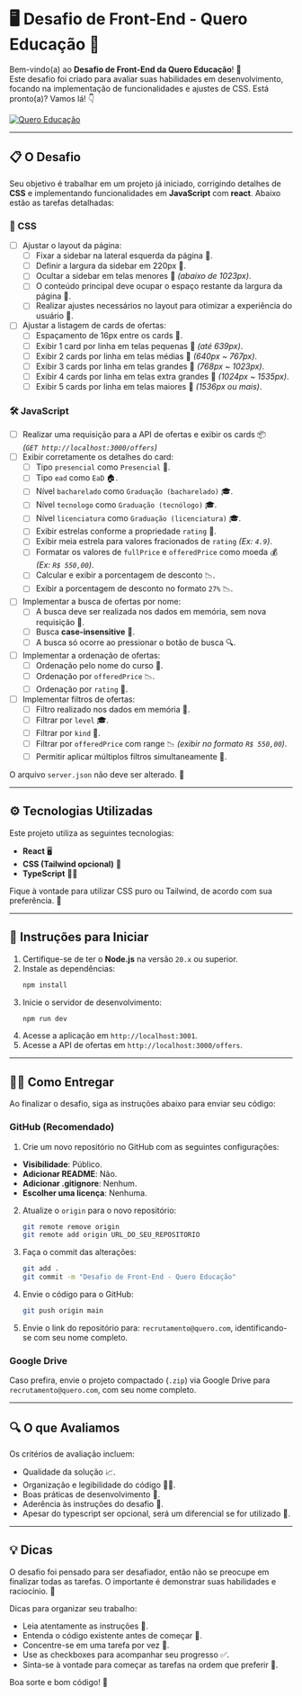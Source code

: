 # 🖥️ Desafio de Front-End - Quero Educação 🚀

Bem-vindo(a) ao **Desafio de Front-End da Quero Educação**! 🎉  
Este desafio foi criado para avaliar suas habilidades em desenvolvimento, focando na implementação de funcionalidades e
ajustes de CSS. Está pronto(a)? Vamos lá! 👇

[![Quero Educação](./preview.png)](https://www.figma.com/design/kA2SnkvLXXCx0FBaj5eTz9/Teste-Front-End?node-id=2001-6193&m=dev)

---

## 📋 O Desafio

Seu objetivo é trabalhar em um projeto já iniciado, corrigindo detalhes de **CSS** e implementando funcionalidades em 
**JavaScript** com **react**. Abaixo estão as tarefas detalhadas:

### 🎨 CSS

- [ ] Ajustar o layout da página:
    - [ ] Fixar a sidebar na lateral esquerda da página 📏.
    - [ ] Definir a largura da sidebar em 220px 📏.
    - [ ] Ocultar a sidebar em telas menores 📱 _(abaixo de 1023px)_.
    - [ ] O conteúdo principal deve ocupar o espaço restante da largura da página 📏.
    - [ ] Realizar ajustes necessários no layout para otimizar a experiência do usuário 🎨.
- [ ] Ajustar a listagem de cards de ofertas:
    - [ ] Espaçamento de 16px entre os cards 📏.
    - [ ] Exibir 1 card por linha em telas pequenas 📱 _(até 639px)_.
    - [ ] Exibir 2 cards por linha em telas médias 📱 _(640px ~ 767px)_.
    - [ ] Exibir 3 cards por linha em telas grandes 📱 _(768px ~ 1023px)_.
    - [ ] Exibir 4 cards por linha em telas extra grandes 📱 _(1024px ~ 1535px)_.
    - [ ] Exibir 5 cards por linha em telas maiores 📱 _(1536px ou mais)_.

### 🛠️ JavaScript

- [ ] Realizar uma requisição para a API de ofertas e exibir os cards 📦  
  _(`GET http://localhost:3000/offers`)_
- [ ] Exibir corretamente os detalhes do card:
    - [ ] Tipo `presencial` como `Presencial` 🏫.
    - [ ] Tipo `ead` como `EaD` 🏠.
    - [ ] Nível `bacharelado` como `Graduação (bacharelado)` 🎓.
    - [ ] Nível `tecnologo` como `Graduação (tecnólogo)` 🎓.
    - [ ] Nível `licenciatura` como `Graduação (licenciatura)` 🎓.
    - [ ] Exibir estrelas conforme a propriedade `rating` 🌟.
    - [ ] Exibir meia estrela para valores fracionados de `rating` _(Ex: `4.9`)_.
    - [ ] Formatar os valores de `fullPrice` e `offeredPrice` como moeda 💰 _(Ex: `R$ 550,00`)_.
    - [ ] Calcular e exibir a porcentagem de desconto 📉.
    - [ ] Exibir a porcentagem de desconto no formato `27%` 📉.
- [ ] Implementar a busca de ofertas por nome:
    - [ ] A busca deve ser realizada nos dados em memória, sem nova requisição 🔄.
    - [ ] Busca **case-insensitive** 🔄.
    - [ ] A busca só ocorre ao pressionar o botão de busca 🔍.
- [ ] Implementar a ordenação de ofertas:
    - [ ] Ordenação pelo nome do curso 📝.
    - [ ] Ordenação por `offeredPrice` 📉.
    - [ ] Ordenação por `rating` 🌟.
- [ ] Implementar filtros de ofertas:
    - [ ] Filtro realizado nos dados em memória 🔄.
    - [ ] Filtrar por `level` 🎓.
    - [ ] Filtrar por `kind` 🏫.
    - [ ] Filtrar por `offeredPrice` com range 📉 _(exibir no formato `R$ 550,00`)_.
    - [ ] Permitir aplicar múltiplos filtros simultaneamente 📌.

O arquivo `server.json` não deve ser alterado. 🚫

---

## ⚙️ Tecnologias Utilizadas

Este projeto utiliza as seguintes tecnologias:

- **React** 🖥️
- **CSS (Tailwind opcional)** 🎨
- **TypeScript** 🧑‍💻

Fique à vontade para utilizar CSS puro ou Tailwind, de acordo com sua preferência. 🚀

---

## 📝 Instruções para Iniciar

1. Certifique-se de ter o **Node.js** na versão `20.x` ou superior.
2. Instale as dependências:
   ```bash
   npm install
   ```
3. Inicie o servidor de desenvolvimento:
   ```bash
   npm run dev
   ```
4. Acesse a aplicação em `http://localhost:3001`.
5. Acesse a API de ofertas em `http://localhost:3000/offers`.

---

## 🧑‍💻 Como Entregar

Ao finalizar o desafio, siga as instruções abaixo para enviar seu código:

### GitHub (Recomendado)

1. Crie um novo repositório no GitHub com as seguintes configurações:

- **Visibilidade**: Público.
- **Adicionar README**: Não.
- **Adicionar .gitignore**: Nenhum.
- **Escolher uma licença**: Nenhuma.

2. Atualize o `origin` para o novo repositório:
   ```bash
   git remote remove origin
   git remote add origin URL_DO_SEU_REPOSITORIO
   ```

3. Faça o commit das alterações:
   ```bash
   git add .
   git commit -m "Desafio de Front-End - Quero Educação"
   ```

4. Envie o código para o GitHub:
   ```bash
   git push origin main
   ```

5. Envie o link do repositório para: `recrutamento@quero.com`, identificando-se com seu nome completo.

### Google Drive

Caso prefira, envie o projeto compactado (`.zip`) via Google Drive para `recrutamento@quero.com`, com seu nome completo.

---

## 🔍 O que Avaliamos

Os critérios de avaliação incluem:

- Qualidade da solução 📈.
- Organização e legibilidade do código 🧑‍💻.
- Boas práticas de desenvolvimento 🚀.
- Aderência às instruções do desafio 📝.
- Apesar do typescript ser opcional, será um diferencial se for utilizado 📃.

---

## 💡 Dicas

O desafio foi pensado para ser desafiador, então não se preocupe em finalizar todas as tarefas. O importante é
demonstrar suas habilidades e raciocínio. 🚀

Dicas para organizar seu trabalho:

- Leia atentamente as instruções 📖.
- Entenda o código existente antes de começar 🧐.
- Concentre-se em uma tarefa por vez 🎯.
- Use as checkboxes para acompanhar seu progresso ✅.
- Sinta-se à vontade para começar as tarefas na ordem que preferir 🎨.

Boa sorte e bom código! 🎉